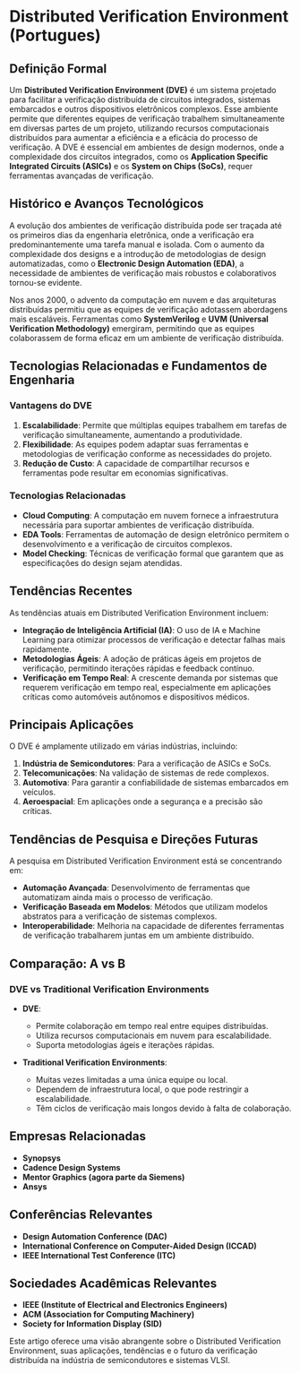 # Distributed Verification Environment (Portugues)

## Definição Formal

Um **Distributed Verification Environment (DVE)** é um sistema projetado para facilitar a verificação distribuída de circuitos integrados, sistemas embarcados e outros dispositivos eletrônicos complexos. Esse ambiente permite que diferentes equipes de verificação trabalhem simultaneamente em diversas partes de um projeto, utilizando recursos computacionais distribuídos para aumentar a eficiência e a eficácia do processo de verificação. A DVE é essencial em ambientes de design modernos, onde a complexidade dos circuitos integrados, como os **Application Specific Integrated Circuits (ASICs)** e os **System on Chips (SoCs)**, requer ferramentas avançadas de verificação.

## Histórico e Avanços Tecnológicos

A evolução dos ambientes de verificação distribuída pode ser traçada até os primeiros dias da engenharia eletrônica, onde a verificação era predominantemente uma tarefa manual e isolada. Com o aumento da complexidade dos designs e a introdução de metodologias de design automatizadas, como o **Electronic Design Automation (EDA)**, a necessidade de ambientes de verificação mais robustos e colaborativos tornou-se evidente.

Nos anos 2000, o advento da computação em nuvem e das arquiteturas distribuídas permitiu que as equipes de verificação adotassem abordagens mais escaláveis. Ferramentas como **SystemVerilog** e **UVM (Universal Verification Methodology)** emergiram, permitindo que as equipes colaborassem de forma eficaz em um ambiente de verificação distribuída.

## Tecnologias Relacionadas e Fundamentos de Engenharia

### Vantagens do DVE

1. **Escalabilidade**: Permite que múltiplas equipes trabalhem em tarefas de verificação simultaneamente, aumentando a produtividade.
2. **Flexibilidade**: As equipes podem adaptar suas ferramentas e metodologias de verificação conforme as necessidades do projeto.
3. **Redução de Custo**: A capacidade de compartilhar recursos e ferramentas pode resultar em economias significativas.

### Tecnologias Relacionadas

- **Cloud Computing**: A computação em nuvem fornece a infraestrutura necessária para suportar ambientes de verificação distribuída.
- **EDA Tools**: Ferramentas de automação de design eletrônico permitem o desenvolvimento e a verificação de circuitos complexos.
- **Model Checking**: Técnicas de verificação formal que garantem que as especificações do design sejam atendidas.

## Tendências Recentes

As tendências atuais em Distributed Verification Environment incluem:

- **Integração de Inteligência Artificial (IA)**: O uso de IA e Machine Learning para otimizar processos de verificação e detectar falhas mais rapidamente.
- **Metodologias Ágeis**: A adoção de práticas ágeis em projetos de verificação, permitindo iterações rápidas e feedback contínuo.
- **Verificação em Tempo Real**: A crescente demanda por sistemas que requerem verificação em tempo real, especialmente em aplicações críticas como automóveis autônomos e dispositivos médicos.

## Principais Aplicações

O DVE é amplamente utilizado em várias indústrias, incluindo:

1. **Indústria de Semicondutores**: Para a verificação de ASICs e SoCs.
2. **Telecomunicações**: Na validação de sistemas de rede complexos.
3. **Automotiva**: Para garantir a confiabilidade de sistemas embarcados em veículos.
4. **Aeroespacial**: Em aplicações onde a segurança e a precisão são críticas.

## Tendências de Pesquisa e Direções Futuras

A pesquisa em Distributed Verification Environment está se concentrando em:

- **Automação Avançada**: Desenvolvimento de ferramentas que automatizam ainda mais o processo de verificação.
- **Verificação Baseada em Modelos**: Métodos que utilizam modelos abstratos para a verificação de sistemas complexos.
- **Interoperabilidade**: Melhoria na capacidade de diferentes ferramentas de verificação trabalharem juntas em um ambiente distribuído.

## Comparação: A vs B

### DVE vs Traditional Verification Environments

- **DVE**:
  - Permite colaboração em tempo real entre equipes distribuídas.
  - Utiliza recursos computacionais em nuvem para escalabilidade.
  - Suporta metodologias ágeis e iterações rápidas.

- **Traditional Verification Environments**:
  - Muitas vezes limitadas a uma única equipe ou local.
  - Dependem de infraestrutura local, o que pode restringir a escalabilidade.
  - Têm ciclos de verificação mais longos devido à falta de colaboração.

## Empresas Relacionadas

- **Synopsys**
- **Cadence Design Systems**
- **Mentor Graphics (agora parte da Siemens)**
- **Ansys**

## Conferências Relevantes

- **Design Automation Conference (DAC)**
- **International Conference on Computer-Aided Design (ICCAD)**
- **IEEE International Test Conference (ITC)**

## Sociedades Acadêmicas Relevantes

- **IEEE (Institute of Electrical and Electronics Engineers)**
- **ACM (Association for Computing Machinery)**
- **Society for Information Display (SID)**

Este artigo oferece uma visão abrangente sobre o Distributed Verification Environment, suas aplicações, tendências e o futuro da verificação distribuída na indústria de semicondutores e sistemas VLSI.